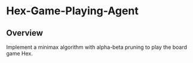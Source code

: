 # Hex-Game-Playing-Agent

## Overview
Implement a minimax algorithm with alpha-beta pruning to play the board game Hex.
